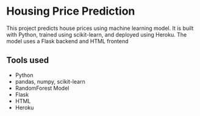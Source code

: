 # Housing Price Prediction

This project predicts house prices using machine learning model. 
It is built with Python, trained using scikit-learn, and deployed using Heroku.
The model uses a Flask backend and HTML frontend 

## Tools used 

- Python
- pandas, numpy, scikit-learn
- RandomForest Model
- Flask 
- HTML
- Heroku 
